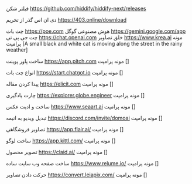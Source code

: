 فیلتر شکن
https://github.com/hiddify/hiddify-next/releases 

دی ان اس گذر از تحریم 
https://403.online/download

چت بات 
https://poe.com
هوش مصنوعی گوگل
https://gemini.google.com/app
چت جی پی تی
https://chat.openai.com
خلق تصاویر
https://www.krea.ai
مونه پرامپت [A small black and white cat is moving along the street in the rainy weather]


ساخت پاور پوینت
https://app.pitch.com
مونه پرامپت []


انواع چت بات
https://start.chatgot.io
مونه پرامپت []


پیدا کردن مقاله
https://elicit.com
مونه پرامپت []


چارت یادگیری
https://explorer.globe.engineer
مونه پرامپت []


ساخت و ادیت عکس
https://www.seaart.ai
مونه پرامپت []


تبدیل ویدیو به انیمه
https://discord.com/invite/domoai
مونه پرامپت []


تصاویر فروشگاهی
https://app.flair.ai/
مونه پرامپت []


ساخت لوگو
https://app.kittl.com/
مونه پرامپت []


تصویر محصول
https://claid.ai/
مونه پرامپت []


ساخت صفحه وب سایت ساده
https://www.relume.io/
مونه پرامپت []


حرکت دادن تصاویر
https://convert.leiapix.com/
مونه پرامپت []

